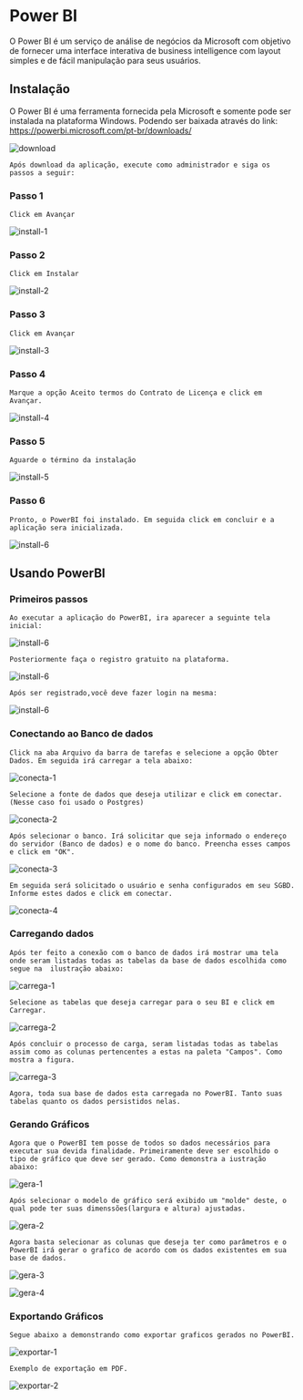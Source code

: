 # Power BI

  O Power BI é um serviço de análise de negócios da Microsoft com objetivo de fornecer uma interface interativa de business intelligence com layout simples e de fácil manipulação para seus usuários.

## Instalação

  O Power BI é uma ferramenta fornecida pela Microsoft e somente pode ser instalada na plataforma Windows. Podendo ser baixada através do link:  
  https://powerbi.microsoft.com/pt-br/downloads/
  
  ![download](/imagens/download.png)
  
    Após download da aplicação, execute como administrador e siga os passos a seguir:
  
  ### Passo 1

    Click em Avançar
  
  ![install-1](/imagens/install-1.png)

  ### Passo 2
    Click em Instalar

  ![install-2](/imagens/install-2.png)

  ### Passo 3
    Click em Avançar

  ![install-3](/imagens/install-3.png)
  ### Passo 4
    Marque a opção Aceito termos do Contrato de Licença e click em Avançar.

  ![install-4](/imagens/install-4.png)
  ### Passo 5
    Aguarde o término da instalação

  ![install-5](/imagens/install-5.png)
  ### Passo 6
    Pronto, o PowerBI foi instalado. Em seguida click em concluir e a aplicação sera inicializada.
  ![install-6](/imagens/install-6.png)


## Usando PowerBI

### Primeiros passos
    Ao executar a aplicação do PowerBI, ira aparecer a seguinte tela inicial:
  ![install-6](/imagens/home.png)

    Posteriormente faça o registro gratuito na plataforma.
  ![install-6](/imagens/register.png)
  
    Após ser registrado,você deve fazer login na mesma:
  ![install-6](/imagens/login.png)


### Conectando ao Banco de dados
    Click na aba Arquivo da barra de tarefas e selecione a opção Obter Dados. Em seguida irá carregar a tela abaixo:
  ![conecta-1](/imagens/obter-dados-1.png)

    Selecione a fonte de dados que deseja utilizar e click em conectar. (Nesse caso foi usado o Postgres)
  ![conecta-2](/imagens/obter-dados-2.png)

    Após selecionar o banco. Irá solicitar que seja informado o endereço do servidor (Banco de dados) e o nome do banco. Preencha esses campos e click em "OK".

  ![conecta-3](/imagens/obter-dados-3.png)

    Em seguida será solicitado o usuário e senha configurados em seu SGBD. Informe estes dados e click em conectar.

  ![conecta-4](/imagens/obter-dados-4.png)


### Carregando dados
    Após ter feito a conexão com o banco de dados irá mostrar uma tela onde seram listadas todas as tabelas da base de dados escolhida como segue na  ilustração abaixo:

  ![carrega-1](/imagens/obter-dados-5.png)

    Selecione as tabelas que deseja carregar para o seu BI e click em Carregar.

  ![carrega-2](/imagens/obter-dados-7.png)

    Após concluir o processo de carga, seram listadas todas as tabelas assim como as colunas pertencentes a estas na paleta "Campos". Como mostra a figura.
  ![carrega-3](/imagens/obter-dados-8.png)

    Agora, toda sua base de dados esta carregada no PowerBI. Tanto suas tabelas quanto os dados persistidos nelas.

### Gerando Gráficos
    Agora que o PowerBI tem posse de todos so dados necessários para executar sua devida finalidade. Primeiramente deve ser escolhido o tipo de gráfico que deve ser gerado. Como demonstra a iustração abaixo:

  ![gera-1](/imagens/gera-1.png)

    Após selecionar o modelo de gráfico será exibido um "molde" deste, o qual pode ter suas dimenssões(largura e altura) ajustadas.
  ![gera-2](/imagens/gera-2.png)

    Agora basta selecionar as colunas que deseja ter como parâmetros e o PowerBI irá gerar o grafico de acordo com os dados existentes em sua base de dados.

  ![gera-3](/imagens/gera-3.png)

  ![gera-4](/imagens/gera-4.png)

### Exportando Gráficos

    Segue abaixo a demonstrando como exportar graficos gerados no PowerBI.

  ![exportar-1](/imagens/exportar.png)

    Exemplo de exportação em PDF.
  ![exportar-2](/imagens/pdf-export.png)
